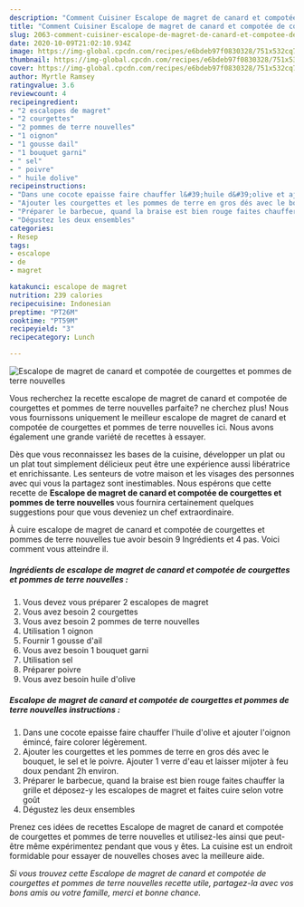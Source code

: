 ```yaml
---
description: "Comment Cuisiner Escalope de magret de canard et compotée de courgettes et pommes de terre nouvelles"
title: "Comment Cuisiner Escalope de magret de canard et compotée de courgettes et pommes de terre nouvelles"
slug: 2063-comment-cuisiner-escalope-de-magret-de-canard-et-compotee-de-courgettes-et-pommes-de-terre-nouvelles
date: 2020-10-09T21:02:10.934Z
image: https://img-global.cpcdn.com/recipes/e6bdeb97f0830328/751x532cq70/escalope-de-magret-de-canard-et-compotee-de-courgettes-et-pommes-de-terre-nouvelles-photo-principale-de-la-recette.jpg
thumbnail: https://img-global.cpcdn.com/recipes/e6bdeb97f0830328/751x532cq70/escalope-de-magret-de-canard-et-compotee-de-courgettes-et-pommes-de-terre-nouvelles-photo-principale-de-la-recette.jpg
cover: https://img-global.cpcdn.com/recipes/e6bdeb97f0830328/751x532cq70/escalope-de-magret-de-canard-et-compotee-de-courgettes-et-pommes-de-terre-nouvelles-photo-principale-de-la-recette.jpg
author: Myrtle Ramsey
ratingvalue: 3.6
reviewcount: 4
recipeingredient:
- "2 escalopes de magret"
- "2 courgettes"
- "2 pommes de terre nouvelles"
- "1 oignon"
- "1 gousse dail"
- "1 bouquet garni"
- " sel"
- " poivre"
- " huile dolive"
recipeinstructions:
- "Dans une cocote epaisse faire chauffer l&#39;huile d&#39;olive et ajouter l&#39;oignon émincé, faire colorer légèrement."
- "Ajouter les courgettes et les pommes de terre en gros dés avec le bouquet, le sel et le poivre. Ajouter 1 verre d&#39;eau et laisser mijoter à feu doux pendant 2h environ."
- "Préparer le barbecue, quand la braise est bien rouge faites chauffer la grille et déposez-y les escalopes de magret et faites cuire selon votre goût"
- "Dégustez les deux ensembles"
categories:
- Resep
tags:
- escalope
- de
- magret

katakunci: escalope de magret 
nutrition: 239 calories
recipecuisine: Indonesian
preptime: "PT26M"
cooktime: "PT59M"
recipeyield: "3"
recipecategory: Lunch

---
```



![Escalope de magret de canard et compotée de courgettes et pommes de terre nouvelles](https://img-global.cpcdn.com/recipes/e6bdeb97f0830328/751x532cq70/escalope-de-magret-de-canard-et-compotee-de-courgettes-et-pommes-de-terre-nouvelles-photo-principale-de-la-recette.jpg)

Vous recherchez la recette escalope de magret de canard et compotée de courgettes et pommes de terre nouvelles parfaite? ne cherchez plus! Nous vous fournissons uniquement le meilleur escalope de magret de canard et compotée de courgettes et pommes de terre nouvelles ici. Nous avons également une grande variété de recettes à essayer.

Dès que vous reconnaissez les bases de la cuisine, développer un plat ou un plat tout simplement délicieux peut être une expérience aussi libératrice et enrichissante. Les senteurs de votre maison et les visages des personnes avec qui vous la partagez sont inestimables. Nous espérons que cette recette de <strong> Escalope de magret de canard et compotée de courgettes et pommes de terre nouvelles </strong> vous fournira certainement quelques suggestions pour que vous deveniez un chef extraordinaire.

<!--inarticleads1-->

À cuire escalope de magret de canard et compotée de courgettes et pommes de terre nouvelles tue avoir besoin 9 Ingrédients et 4 pas. Voici comment vous atteindre il.

##### Ingrédients de escalope de magret de canard et compotée de courgettes et pommes de terre nouvelles :

1. Vous devez vous préparer 2 escalopes de magret
1. Vous avez besoin 2 courgettes
1. Vous avez besoin 2 pommes de terre nouvelles
1. Utilisation 1 oignon
1. Fournir 1 gousse d&#39;ail
1. Vous avez besoin 1 bouquet garni
1. Utilisation  sel
1. Préparer  poivre
1. Vous avez besoin  huile d&#39;olive




<!--inarticleads2-->

##### Escalope de magret de canard et compotée de courgettes et pommes de terre nouvelles instructions :

1. Dans une cocote epaisse faire chauffer l&#39;huile d&#39;olive et ajouter l&#39;oignon émincé, faire colorer légèrement.
1. Ajouter les courgettes et les pommes de terre en gros dés avec le bouquet, le sel et le poivre. Ajouter 1 verre d&#39;eau et laisser mijoter à feu doux pendant 2h environ.
1. Préparer le barbecue, quand la braise est bien rouge faites chauffer la grille et déposez-y les escalopes de magret et faites cuire selon votre goût
1. Dégustez les deux ensembles




<!--inarticleads1-->

<p>
Prenez ces idées de recettes Escalope de magret de canard et compotée de courgettes et pommes de terre nouvelles et utilisez-les ainsi que peut-être même expérimentez pendant que vous y êtes. La cuisine est un endroit formidable pour essayer de nouvelles choses avec la meilleure aide.
</p>

<p>
<i>Si vous trouvez cette Escalope de magret de canard et compotée de courgettes et pommes de terre nouvelles recette utile, partagez-la avec vos bons amis ou votre famille, merci et bonne chance.</i>
</p>
